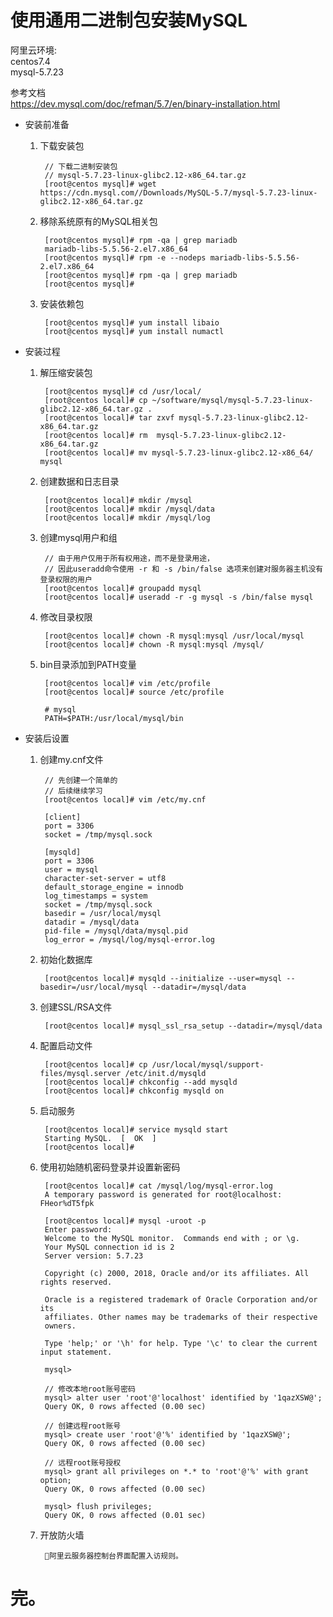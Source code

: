 
# 使用通用二进制包安装MySQL

阿里云环境:  
centos7.4  
mysql-5.7.23

参考文档  
https://dev.mysql.com/doc/refman/5.7/en/binary-installation.html

* 安装前准备

    1. 下载安装包

            // 下载二进制安装包
            // mysql-5.7.23-linux-glibc2.12-x86_64.tar.gz
            [root@centos mysql]# wget https://cdn.mysql.com//Downloads/MySQL-5.7/mysql-5.7.23-linux-glibc2.12-x86_64.tar.gz

    2. 移除系统原有的MySQL相关包

            [root@centos mysql]# rpm -qa | grep mariadb
            mariadb-libs-5.5.56-2.el7.x86_64
            [root@centos mysql]# rpm -e --nodeps mariadb-libs-5.5.56-2.el7.x86_64
            [root@centos mysql]# rpm -qa | grep mariadb
            [root@centos mysql]#

    3. 安装依赖包

            [root@centos mysql]# yum install libaio
            [root@centos mysql]# yum install numactl

*  安装过程

    1. 解压缩安装包

            [root@centos mysql]# cd /usr/local/
            [root@centos local]# cp ~/software/mysql/mysql-5.7.23-linux-glibc2.12-x86_64.tar.gz .
            [root@centos local]# tar zxvf mysql-5.7.23-linux-glibc2.12-x86_64.tar.gz
            [root@centos local]# rm  mysql-5.7.23-linux-glibc2.12-x86_64.tar.gz
            [root@centos local]# mv mysql-5.7.23-linux-glibc2.12-x86_64/ mysql

    2. 创建数据和日志目录

            [root@centos local]# mkdir /mysql
            [root@centos local]# mkdir /mysql/data
            [root@centos local]# mkdir /mysql/log

    3. 创建mysql用户和组

            // 由于用户仅用于所有权用途，而不是登录用途，
            // 因此useradd命令使用 -r 和 -s /bin/false 选项来创建对服务器主机没有登录权限的用户
            [root@centos local]# groupadd mysql
            [root@centos local]# useradd -r -g mysql -s /bin/false mysql

    4. 修改目录权限

            [root@centos local]# chown -R mysql:mysql /usr/local/mysql
            [root@centos local]# chown -R mysql:mysql /mysql/

    5. bin目录添加到PATH变量

            [root@centos local]# vim /etc/profile
            [root@centos local]# source /etc/profile

            # mysql
            PATH=$PATH:/usr/local/mysql/bin
    
* 安装后设置

    1. 创建my.cnf文件
    
            // 先创建一个简单的
            // 后续继续学习
            [root@centos local]# vim /etc/my.cnf

            [client]
            port = 3306
            socket = /tmp/mysql.sock

            [mysqld]
            port = 3306
            user = mysql
            character-set-server = utf8
            default_storage_engine = innodb
            log_timestamps = system
            socket = /tmp/mysql.sock
            basedir = /usr/local/mysql
            datadir = /mysql/data
            pid-file = /mysql/data/mysql.pid
            log_error = /mysql/log/mysql-error.log

    2. 初始化数据库

            [root@centos local]# mysqld --initialize --user=mysql --basedir=/usr/local/mysql --datadir=/mysql/data

    3. 创建SSL/RSA文件

            [root@centos local]# mysql_ssl_rsa_setup --datadir=/mysql/data

    4. 配置启动文件

            [root@centos local]# cp /usr/local/mysql/support-files/mysql.server /etc/init.d/mysqld
            [root@centos local]# chkconfig --add mysqld
            [root@centos local]# chkconfig mysqld on


    5. 启动服务
    
            [root@centos local]# service mysqld start
            Starting MySQL.  [  OK  ]
            [root@centos local]#

    6. 使用初始随机密码登录并设置新密码

            [root@centos local]# cat /mysql/log/mysql-error.log
            A temporary password is generated for root@localhost: FHeor%dT5fpk

            [root@centos local]# mysql -uroot -p
            Enter password:
            Welcome to the MySQL monitor.  Commands end with ; or \g.
            Your MySQL connection id is 2
            Server version: 5.7.23

            Copyright (c) 2000, 2018, Oracle and/or its affiliates. All rights reserved.

            Oracle is a registered trademark of Oracle Corporation and/or its
            affiliates. Other names may be trademarks of their respective
            owners.

            Type 'help;' or '\h' for help. Type '\c' to clear the current input statement.

            mysql>
            
            // 修改本地root账号密码
            mysql> alter user 'root'@'localhost' identified by '1qazXSW@';
            Query OK, 0 rows affected (0.00 sec)

            // 创建远程root账号
            mysql> create user 'root'@'%' identified by '1qazXSW@';
            Query OK, 0 rows affected (0.00 sec)

            // 远程root账号授权
            mysql> grant all privileges on *.* to 'root'@'%' with grant option;
            Query OK, 0 rows affected (0.00 sec)

            mysql> flush privileges;
            Query OK, 0 rows affected (0.01 sec)
   
    7. 开放防火墙

            阿里云服务器控制台界面配置入访规则。

# 完。
